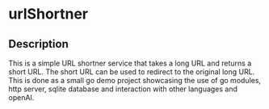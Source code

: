 # urlShortner

## Description

This is a simple URL shortner service that takes a long URL and returns a short URL. The short URL can be used to redirect to the original long URL. This is done as a small go demo project showcasing the use of go modules, http server, sqlite database and interaction with other languages and openAI.